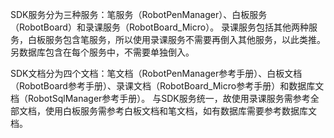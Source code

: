 SDK服务分为三种服务：笔服务（RobotPenManager）、白板服务（RobotBoard）和录课服务（RobotBoard_Micro）。
录课服务包括其他两种服务，白板服务包含笔服务，所以使用录课服务不需要再倒入其他服务，以此类推。
另数据库包含在每个服务中，不需要单独倒入。

SDK文档分为四个文档：笔文档（RobotPenManager参考手册）、白板文档（RobotBoard参考手册）、录课文档（RobotBoard_Micro参考手册）和数据库文档（RobotSqlManager参考手册）。
与SDK服务统一，故使用录课服务需参考全部文档，使用白板服务需参考白板文档和笔文档，如有数据库需要参考数据库文档。
